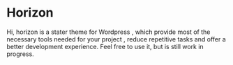 # Horizon
Hi, horizon is a stater theme for Wordpress , which provide most of the necessary tools needed for your project , reduce repetitive tasks and offer a better development experience. Feel free to use it, but is still work in progress.
